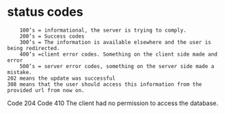 # status codes  

        100’s = informational, the server is trying to comply.
        200’s = Success codes
        300’s = The information is available elsewhere and the user is being redirected.
        400’s =client error codes. Something on the client side made and error
        500’s = server error codes, something on the server side made a mistake.
    202 means the update was successful
    308 means that the user should access this information from the provided url from now on.  
   Code 204
   Code 410
   The client had no permission to access the database.  
   
